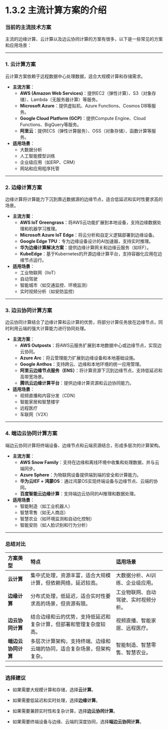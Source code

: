 # 1.3.2 主流计算方案的介绍

### 当前的主流技术方案

主流的边缘计算、云计算以及边云协同计算的方案有很多，以下是一些常见的方案和应用场景：

------

### **1. 云计算方案**

云计算方案依赖于远程数据中心处理数据，适合大规模计算和存储需求。

- **主流方案**：
  - **AWS (Amazon Web Services)**：提供EC2（弹性计算）、S3（对象存储）、Lambda（无服务器计算）等服务。
  - **Microsoft Azure**：提供虚拟机、Azure Functions、Cosmos DB等服务。
  - **Google Cloud Platform (GCP)**：提供Compute Engine、Cloud Functions、BigQuery等服务。
  - **阿里云**：提供ECS（弹性计算服务）、OSS（对象存储）、函数计算等服务。
- **适用场景**：
  - 大数据分析
  - 人工智能模型训练
  - 企业级应用（如ERP、CRM）
  - 网站和应用程序托管

------

### **2. 边缘计算方案**

边缘计算将计算能力下沉到靠近数据源的边缘节点，适合低延迟和实时性要求高的场景。

- **主流方案**：
  - **AWS IoT Greengrass**：将AWS云功能扩展到本地设备，支持边缘数据处理和机器学习推理。
  - **Microsoft Azure IoT Edge**：将云分析和自定义逻辑部署到边缘设备。
  - **Google Edge TPU**：专为边缘设备设计的AI加速器，支持实时推理。
  - **华为边缘计算解决方案**：提供边缘计算网关和边缘云服务（如IEF）。
  - **KubeEdge**：基于Kubernetes的开源边缘计算平台，支持容器化应用在边缘节点运行。
- **适用场景**：
  - 工业物联网（IIoT）
  - 自动驾驶
  - 智能城市（如交通监控、环境监测）
  - 实时视频分析（如安防监控）

------

### **3. 边云协同计算方案**

边云协同计算结合了边缘计算和云计算的优势，将部分计算任务放在边缘节点，同时利用云端的强大计算能力进行协同处理。

- **主流方案**：
  - **AWS Outposts**：将AWS云服务扩展到本地数据中心或边缘节点，实现边云协同。
  - **Azure Arc**：将云管理能力扩展到边缘设备和本地基础设施。
  - **Google Anthos**：支持跨云、边缘和本地环境的统一应用管理。
  - **阿里云边缘节点服务（ENS）**：将计算资源下沉到边缘节点，支持低延迟和高带宽场景。
  - **腾讯云边缘计算平台**：提供边缘计算资源和云边协同能力。
- **适用场景**：
  - 视频直播和内容分发（CDN）
  - 智能家居和智慧楼宇
  - 远程医疗
  - 车联网（V2X）

------

### **4. 端边云协同计算方案**

端边云协同计算将终端设备、边缘节点和云端资源结合，形成多层次的计算架构。

- **主流方案**：
  - **AWS Snow Family**：支持在边缘和离线环境中收集和处理数据，并与云端同步。
  - **Azure Sphere**：为物联网设备提供端到端的安全和计算能力。
  - **华为云IEF + 鸿蒙OS**：通过鸿蒙OS实现终端设备与边缘节点、云端的协同。
  - **百度智能云边缘计算**：支持端边云协同的AI推理和数据处理。
- **适用场景**：
  - 智能制造（如工业机器人）
  - 智慧零售（如无人商店）
  - 智慧农业（如环境监测和自动化控制）
  - 智能安防（如人脸识别和行为分析）

------

### **总结对比**

| **方案类型**       | **特点**                                                     | **适用场景**                         |
| :----------------- | :----------------------------------------------------------- | :----------------------------------- |
| **云计算**         | 集中式处理，资源丰富，适合大规模计算，但依赖网络，延迟较高。 | 大数据分析、AI训练、企业级应用。     |
| **边缘计算**       | 分布式处理，低延迟，适合实时性要求高的场景，但资源有限。     | 工业物联网、自动驾驶、实时视频分析。 |
| **边云协同计算**   | 结合边缘和云的优势，支持低延迟和复杂计算，但部署和管理复杂度较高。 | 视频直播、智能家居、远程医疗。       |
| **端边云协同计算** | 多层次计算架构，支持终端、边缘和云端的协同，适合复杂场景，但架构复杂。 | 智能制造、智慧零售、智慧农业。       |

------

### **选择建议**

- 如果需要大规模计算和存储，选择**云计算**。

- 如果需要低延迟和实时处理，选择**边缘计算**。

- 如果需要兼顾实时性和复杂计算，选择**边云协同计算**。

- 如果需要终端设备与边缘、云端的深度协同，选择**端边云协同计算**。
